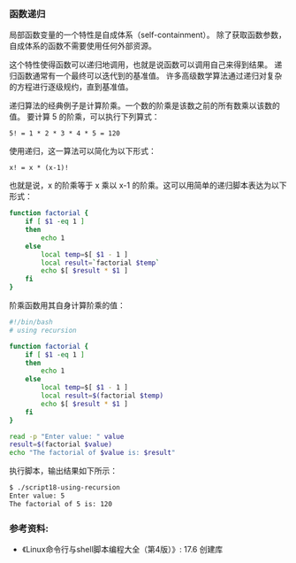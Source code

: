 ### 函数递归

局部函数变量的一个特性是自成体系（self-containment）。
除了获取函数参数，自成体系的函数不需要使用任何外部资源。

这个特性使得函数可以递归地调用，也就是说函数可以调用自己来得到结果。
递归函数通常有一个最终可以迭代到的基准值。
许多高级数学算法通过递归对复杂的方程进行逐级规约，直到基准值。

递归算法的经典例子是计算阶乘。一个数的阶乘是该数之前的所有数乘以该数的值。
要计算 5 的阶乘，可以执行下列算式：

```
5! = 1 * 2 * 3 * 4 * 5 = 120
```

使用递归，这一算法可以简化为以下形式：

```
x! = x * (x-1)!
```

也就是说，x 的阶乘等于 x 乘以 x-1 的阶乘。这可以用简单的递归脚本表达为以下形式：

```bash
function factorial {
    if [ $1 -eq 1 ]
    then
        echo 1
    else
        local temp=$[ $1 - 1 ]
        local result=`factorial $temp`
        echo $[ $result * $1 ]
    fi
}
```

阶乘函数用其自身计算阶乘的值：

```bash
#!/bin/bash
# using recursion

function factorial {
	if [ $1 -eq 1 ]
	then
		echo 1
	else
		local temp=$[ $1 - 1 ]
		local result=$(factorial $temp)
		echo $[ $result * $1 ]
	fi
}

read -p "Enter value: " value
result=$(factorial $value)
echo "The factorial of $value is: $result"
```

执行脚本，输出结果如下所示：

```bash
$ ./script18-using-recursion
Enter value: 5
The factorial of 5 is: 120
```


### 参考资料:
- 《Linux命令行与shell脚本编程大全（第4版）》: 17.6 创建库

